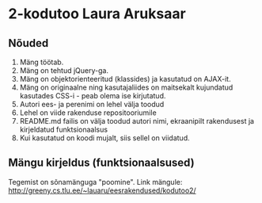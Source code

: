 # 2-kodutoo Laura Aruksaar
## Nõuded
1. Mäng töötab.
2. Mäng on tehtud jQuery-ga.
3. Mäng on objektorienteeritud (klassides) ja kasutatud on AJAX-it.
4. Mäng on originaalne ning kasutajaliides on maitsekalt kujundatud kasutades CSS-i - peab olema ise kirjutatud.
5. Autori ees- ja perenimi on lehel välja toodud
6. Lehel on viide rakenduse repositooriumile
7. README.md failis on välja toodud autori nimi, ekraanipilt rakendusest ja kirjeldatud funktsionaalsus
8. Kui kasutatud on koodi mujalt, siis sellel on viidatud.

## Mängu kirjeldus (funktsionaalsused)
Tegemist on sõnamänguga "poomine". 
Link mängule: http://greeny.cs.tlu.ee/~lauaru/eesrakendused/kodutoo2/ 